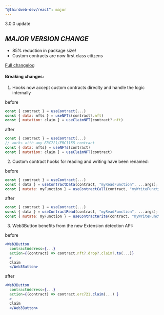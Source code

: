 ```yaml
---
"@thirdweb-dev/react": major
---
```


3.0.0 update

## _MAJOR VERSION CHANGE_

- 85% reduction in package size!
- Custom contracts are now first class citizens

[Full changelog](https://blog.thirdweb.com/sdk-major-update/)

#### Breaking changes:

1. Hooks now accept custom contracts direclty and handle the logic internally

before

```javascript
const { contract } = useContract(...)
const { data: nfts } = useNFTs(contract?.nft)
const { mutation: claim } = useClaimNFT(contract?.nft)
```

after

```javascript
const { contract } = useContract(...)
// works with any ERC721/ERC1155 contract
const { data: nfts} = useNFTs(contract)
const { mutation: claim } = useClaimNFT(contract)
```

2. Custom contract hooks for reading and writing have been renamed:

before

```javascript
const { contract } = useContract(...)
const { data } = useContractData(contract, "myReadFunction", ...args);
const { mutate: myFunction } = useContractCall(contract, "myWriteFunction");
```

after

```javascript
const { contract } = useContract(...)
const { data } = useContractRead(contract, "myReadFunction", ...args);
const { mutate: myFunction } = useContractWrite(contract, "myWriteFunction");
```

3. Web3Button benefits from the new Extension detection API:

before

```jsx
<Web3Button
  contractAddress={...}
  action={(contract) => contract.nft?.drop?.claim?.to(...)}
  >
  Claim
  </Web3Button>
```

after

```jsx
<Web3Button
  contractAddress={...}
  action={(contract) => contract.erc721.claim(...) }
  >
  Claim
  </Web3Button>
```
